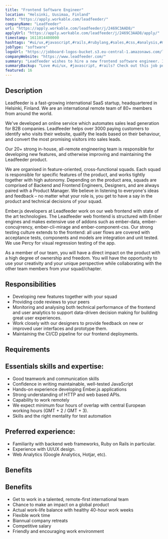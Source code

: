 ```yaml
---
title: "Frontend Software Engineer"
location: "Helsinki, Uusimaa, Finland"
host: "https://apply.workable.com/leadfeeder/"
companyName: "Leadfeeder"
url: "https://apply.workable.com/leadfeeder/j/2469C3AAD8/"
applyUrl: "https://apply.workable.com/leadfeeder/j/2469C3AAD8/apply/"
timestamp: 1611014400000
hashtags: "#ui/ux,#javascript,#rails,#rubylang,#sales,#css,#analysis,#management,#monitoring"
jobType: "software"
logoUrl: "https://jobboard-logos-bucket.s3.eu-central-1.amazonaws.com/leadfeeder"
companyWebsite: "https://www.leadfeeder.com/"
summary: "Leadfeeder wishes to hire a new frontend software engineer. If you have experience with UI/UX design, consider applying."
summaryBackup: "Love #ui/ux, #javascript, #rails? Check out this job post!"
featured: 16
---
```


## Description

Leadfeeder is a fast-growing international SaaS startup, headquartered in Helsinki, Finland. We are an international remote team of 80+ members from around the world.

We've developed an online service which automates sales lead generation for B2B companies. Leadfeeder helps over 3000 paying customers to identify who visits their website, qualify the leads based on their behaviour, and convert the most promising visitors into sales leads.

Our 20+ strong in-house, all-remote engineering team is responsible for developing new features, and otherwise improving and maintaining the Leadfeeder product.

We are organised in feature-oriented, cross-functional squads. Each squad is responsible for specific features of the product, and works tightly together with high autonomy. Depending on the product area, squads are comprised of Backend and Frontend Engineers, Designers, and are always paired with a Product Manager. We believe in listening to everyone's ideas and feedback – no matter what your role is, you get to have a say in the product and technical decisions of your squad.

Ember.js developers at Leadfeeder work on our web frontend with state of the art technologies. The Leadfeeder web frontend is structured with Ember engines and makes extensive use of addons such as ember-data, ember-concujrrency, ember-cli-mirage and ember-component-css. Our strong testing culture extends to the frontend: all user flows are covered with acceptance tests, components and models are integration and unit tested. We use Percy for visual regression testing of the app.

As a member of our team, you will have a direct impact on the product with a high degree of ownership and freedom. You will have the opportunity to use your creativity and your unique perspective while collaborating with the other team members from your squad/chapter.

## Responsibilities

*   Developing new features together with your squad
*   Providing code reviews to your peers
*   Monitoring and analysing both technical performance of the frontend and user analytics to support data-driven decision making for building great user experiences.
*   Work closely with our designers to provide feedback on new or improved user interfaces and prototype them.
*   Maintaining the CI/CD pipeline for our frontend deployments.

## Requirements

## Essentials skills and expertise:

*   Good teamwork and communication skills
*   Confidence in writing maintainable, well-tested JavaScript
*   Hands-on experience developing Ember.js applications
*   Strong understanding of HTTP and web based APIs.
*   Capability to work remotely
*   We expect minimum four hours of overlap with central European working hours (GMT + 2 / GMT + 3).
*   Skills and the right mentality for test automation

## Preferred experience:

*   Familiarity with backend web frameworks, Ruby on Rails in particular.
*   Experience with UI/UX design.
*   Web Analytics (Google Analytics, Hotjar, etc).

## Benefits

## Benefits

*   Get to work in a talented, remote-first international team
*   Chance to make an impact on a global product
*   Actual work-life balance with healthy 40-hour work weeks
*   Flexible work time
*   Biannual company retreats
*   Competitive salary
*   Friendly and encouraging work environment
